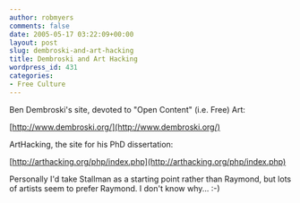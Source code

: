 ```yaml
---
author: robmyers
comments: false
date: 2005-05-17 03:22:09+00:00
layout: post
slug: dembroski-and-art-hacking
title: Dembroski and Art Hacking
wordpress_id: 431
categories:
- Free Culture
---
```


Ben Dembroski's site, devoted to "Open Content" (i.e. Free) Art:  
  
[http://www.dembroski.org/](http://www.dembroski.org/)   
  
ArtHacking, the site for his PhD dissertation:  
  
[http://arthacking.org/php/index.php](http://arthacking.org/php/index.php)   
  
Personally I'd take Stallman as a starting point rather than Raymond, but lots of artists seem to prefer Raymond. I don't know why... :-)

  


